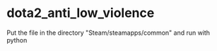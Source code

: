 # dota2_anti_low_violence

Put the file in the directory "Steam/steamapps/common" and run with python
